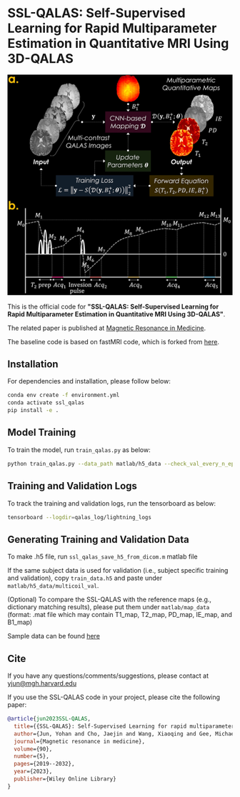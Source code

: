 # SSL-QALAS: Self-Supervised Learning for Rapid Multiparameter Estimation in Quantitative MRI Using 3D-QALAS

![Alt text](figure/SSL-QALAS.jpg?raw=true "SSL-QALAS")


This is the official code for **"SSL-QALAS: Self-Supervised Learning for Rapid Multiparameter Estimation in Quantitative MRI Using 3D-QALAS"**.

The related paper is published at [Magnetic Resonance in Medicine](https://doi.org/10.1002/mrm.29786).

The baseline code is based on fastMRI code, which is forked from [here](https://github.com/facebookresearch/fastMRI).

## Installation
For dependencies and installation, please follow below:

```bash
conda env create -f environment.yml
conda activate ssl_qalas
pip install -e .
```

## Model Training
To train the model, run `train_qalas.py` as below:

```bash
python train_qalas.py --data_path matlab/h5_data --check_val_every_n_epoch 4
```

## Training and Validation Logs
To track the training and validation logs, run the tensorboard as below:

```bash
tensorboard --logdir=qalas_log/lightning_logs
```

## Generating Training and Validation Data
To make .h5 file, run `ssl_qalas_save_h5_from_dicom.m` matlab file

If the same subject data is used for validation (i.e., subject specific training and validation), copy `train_data.h5` and paste under `matlab/h5_data/multicoil_val`.

(Optional) To compare the SSL-QALAS with the reference maps (e.g., dictionary matching results), please put them under `matlab/map_data` (format: .mat file which may contain T1_map, T2_map, PD_map, IE_map, and B1_map)

Sample data can be found [here](https://www.dropbox.com/scl/fo/0lqsttrqavmfxgq32ptkd/h?rlkey=z6f2cnt3243b7us0izac79zj6&dl=0)

## Cite
If you have any questions/comments/suggestions, please contact at yjun@mgh.harvard.edu

If you use the SSL-QALAS code in your project, please cite the following paper:

```BibTeX
@article{jun2023SSL-QALAS,
  title={{SSL-QALAS}: Self-Supervised Learning for rapid multiparameter estimation in quantitative {MRI} using {3D-QALAS}},
  author={Jun, Yohan and Cho, Jaejin and Wang, Xiaoqing and Gee, Michael and Grant, P. Ellen and Bilgic, Berkin and Gagoski, Borjan},
  journal={Magnetic resonance in medicine},
  volume={90},
  number={5},
  pages={2019--2032},
  year={2023},
  publisher={Wiley Online Library}
}
```
